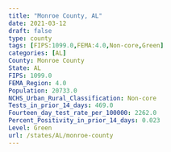 ```yaml
---
title: "Monroe County, AL"
date: 2021-03-12
draft: false
type: county
tags: [FIPS:1099.0,FEMA:4.0,Non-core,Green]
categories: [AL]
County: Monroe County
State: AL
FIPS: 1099.0
FEMA_Region: 4.0
Population: 20733.0
NCHS_Urban_Rural_Classification: Non-core
Tests_in_prior_14_days: 469.0
Fourteen_day_test_rate_per_100000: 2262.0
Percent_Positivity_in_prior_14_days: 0.023
Level: Green
url: /states/AL/monroe-county
---
```



